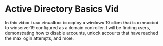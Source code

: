<h1>Active Directory Basics Vid</h1>

<p>
In this video i use virtualbox to deploy a windows 10 client that is connected to winserver19 configured as a domain controller. I will be finding users, demonstrating how to disable accounts, unlock accounts that have reached the max login attempts, and more. 
   

